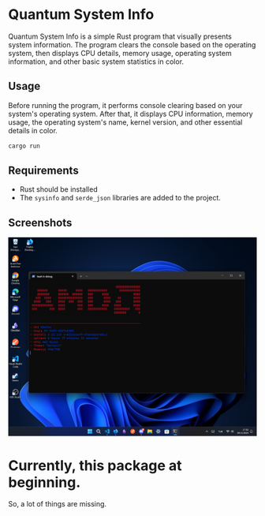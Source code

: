 # Quantum System Info

Quantum System Info is a simple Rust program that visually presents system information. The program clears the console based on the operating system, then displays CPU details, memory usage, operating system information, and other basic system statistics in color.

## Usage

Before running the program, it performs console clearing based on your system's operating system. After that, it displays CPU information, memory usage, the operating system's name, kernel version, and other essential details in color.

```bash
cargo run
```

## Requirements
- Rust should be installed
- The `sysinfo` and `serde_json` libraries are added to the project.

## Screenshots
![Example](/screenshot.png)

# Currently, this package at beginning.
So, a lot of things are missing.